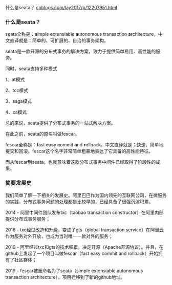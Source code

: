 什么是seata？ 
[cnblogs.com/lay2017/p/12207951.html](https://www.cnblogs.com/lay2017/p/12207951.html)

### 什么是seata？

seata全称是：**s**imple **e**xtensiable **a**utonomous **t**ransaction **a**rchitecture，中文直译就是：简单的、可扩展的、自治的事务架构。

seata是一款开源的分布式事务的解决方案，致力于提供简单易用、高性能的服务。

同时，seata支持多种模式

1、at模式

2、tcc模式

3、saga模式

4、xa模式

总的来说，seata提供了分布式事务的一站式解决方案。

在此之前，seata的原名叫做fescar。

fescar全称是：**f**ast **e**a**s**y **c**ommit **a**nd **r**ollback，中文直译就是：快速、简单地提交和回滚。fescar这个名字非常简单粗暴地表达了它具备的高性能特征。

而从fescar到seata，也就意味着这款分布式事务中间件已经取得了阶段性的成果。


### 简要发展史

我们简单了解一下相关的发展史。阿里巴巴作为国内领先的互联网公司，在微服务的实践，分布式事务问题的处理都是比较早的，已经具备了很强沉淀积累。

2014 - 阿里中间件团队发布txc（taobao transaction constructor）在阿里内部提供分布式事务服务；

2016 - txc经过改造和升级，变成了gts（global transaction service）在阿里云作为服务对外开放，也成为当时唯一一款对外的服务；

2019 - 阿里经过txc和gts的技术积累，决定开源（Apache开源协议）。并且，在github上发起了一个项目叫做fescar（fast easy commit and rollback）开始拥有了社区群体；

2019 - fescar被重命名为了seata（simple extensiable autonomous transaction architecture），项目迁移到了新的github地址。